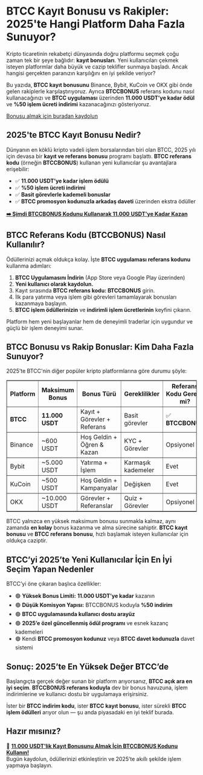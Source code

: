 <h1>BTCC Kayıt Bonusu vs Rakipler: 2025'te Hangi Platform Daha Fazla Sunuyor?</h1>

<p>Kripto ticaretinin rekabetçi dünyasında doğru platformu seçmek çoğu zaman tek bir şeye bağlıdır: <strong>kayıt bonusları</strong>. Yeni kullanıcıları çekmek isteyen platformlar daha büyük ve cazip teklifler sunmaya başladı. Ancak hangisi gerçekten paranızın karşılığını en iyi şekilde veriyor?</p>

<p>Bu yazıda, <strong>BTCC kayıt bonusunu</strong> Binance, Bybit, KuCoin ve OKX gibi önde gelen rakiplerle karşılaştırıyoruz. Ayrıca <strong>BTCCBONUS</strong> referans kodunu nasıl kullanacağınızı ve <strong>BTCC uygulaması</strong> üzerinden <strong>11.000 USDT’ye kadar ödül</strong> ve <strong>%50 işlem ücreti indirimi</strong> kazanacağınızı gösteriyoruz.</p>
<p><a href="https://partner.btcc.com/us/c/BTCCBONUS/9303" target="_blank">Bonusu almak için buradan kaydolun</a></p>
<img src="https://images.mirror-media.xyz/publication-images/LztseeLtp-OtXQfU073GC.png?height=960&amp;width=1920" decoding="async" data-nimg="fill" class="css-xah9so" style="position:absolute;top:0;left:0;bottom:0;right:0;box-sizing:border-box;padding:0;border:none;margin:auto;display:block;width:0;height:0;min-width:100%;max-width:100%;min-height:100%;max-height:100%">

<h2>2025'te BTCC Kayıt Bonusu Nedir?</h2>

<p>Dünyanın en köklü kripto vadeli işlem borsalarından biri olan BTCC, 2025 yılı için devasa bir <strong>kayıt ve referans bonusu</strong> programı başlattı. <strong>BTCC referans kodu</strong> (örneğin <strong>BTCCBONUS</strong>) kullanan yeni kullanıcılar şu avantajlara erişebilir:</p>

<ul>
<li>✅ <strong>11.000 USDT’ye kadar işlem ödülü</strong></li>
<li>✅ <strong>%50 işlem ücreti indirimi</strong></li>
<li>✅ <strong>Basit görevlerle kademeli bonuslar</strong></li>
<li>✅ <strong>BTCC promosyon kodunuzla arkadaş daveti</strong> üzerinden ekstra ödüller</li>
</ul>

<p><a href="https://partner.btcc.com/us/c/BTCCBONUS/9303" target="_blank"><strong>➡️ Şimdi BTCCBONUS Kodunu Kullanarak 11.000 USDT'ye Kadar Kazan</strong></a></p>

<h2>BTCC Referans Kodu (BTCCBONUS) Nasıl Kullanılır?</h2>

<p>Ödüllerinizi açmak oldukça kolay. İşte <strong>BTCC uygulaması referans kodunu</strong> kullanma adımları:</p>

<ol>
<li><strong>BTCC Uygulamasını İndirin</strong> (App Store veya Google Play üzerinden)</li>
<li><strong>Yeni kullanıcı olarak kaydolun.</strong></li>
<li>Kayıt sırasında <strong>BTCC referans kodu: BTCCBONUS</strong> girin.</li>
<li>İlk para yatırma veya işlem gibi görevleri tamamlayarak bonusları kazanmaya başlayın.</li>
<li><strong>BTCC işlem ödüllerinizin</strong> ve <strong>indirimli işlem ücretlerinin</strong> keyfini çıkarın.</li>
</ol>

<p>Platform hem yeni başlayanlar hem de deneyimli traderlar için uygundur ve güçlü bir işlem deneyimi sunar.</p>

<h2>BTCC Bonusu vs Rakip Bonuslar: Kim Daha Fazla Sunuyor?</h2>

<p>2025’te BTCC'nin diğer popüler kripto platformlarına göre durumu şöyle:</p>

<table border="1">
<tr>
<th>Platform</th>
<th>Maksimum Bonus</th>
<th>Bonus Türü</th>
<th>Gereklilikler</th>
<th>Referans Kodu Gerekli mi?</th>
</tr>
<tr>
<td><strong>BTCC</strong></td>
<td><strong>11.000 USDT</strong></td>
<td>Kayıt + Görevler + Referans</td>
<td>Basit görevler</td>
<td>✅ <strong>BTCCBONUS</strong></td>
</tr>
<tr>
<td>Binance</td>
<td>~600 USDT</td>
<td>Hoş Geldin + Öğren & Kazan</td>
<td>KYC + Görevler</td>
<td>Opsiyonel</td>
</tr>
<tr>
<td>Bybit</td>
<td>~5.000 USDT</td>
<td>Yatırma + İşlem</td>
<td>Karmaşık kademeler</td>
<td>Evet</td>
</tr>
<tr>
<td>KuCoin</td>
<td>~500 USDT</td>
<td>Hoş Geldin + Kampanyalar</td>
<td>Değişken</td>
<td>Evet</td>
</tr>
<tr>
<td>OKX</td>
<td>~10.000 USDT</td>
<td>Görevler + Referanslar</td>
<td>Quiz + Görevler</td>
<td>Opsiyonel</td>
</tr>
</table>

<p>BTCC yalnızca en yüksek maksimum bonusu sunmakla kalmaz, aynı zamanda <strong>en kolay</strong> bonus kazanma ve alma sürecine sahiptir. <strong>BTCC kayıt bonusu</strong> ve <strong>BTCC referans bonusu</strong>, hızlı başlamak isteyen kullanıcılar için oldukça caziptir.</p>

<h2>BTCC’yi 2025’te Yeni Kullanıcılar İçin En İyi Seçim Yapan Nedenler</h2>

<p>BTCC’yi öne çıkaran başlıca özellikler:</p>

<ul>
<li>🟢 <strong>Yüksek Bonus Limiti:</strong> <strong>11.000 USDT’ye kadar</strong> kazanın</li>
<li>🟢 <strong>Düşük Komisyon Yapısı:</strong> BTCCBONUS koduyla <strong>%50 indirim</strong></li>
<li>🟢 <strong>BTCC uygulamasında kullanıcı dostu arayüz</strong></li>
<li>🟢 <strong>2025’e özel güncellenmiş ödül programı</strong> ve esnek kazanç kademeleri</li>
<li>🟢 Kendi <strong>BTCC promosyon kodunuz</strong> veya <strong>BTCC davet kodunuzla</strong> davet sistemi</li>
</ul>

<h2>Sonuç: 2025’te En Yüksek Değer BTCC’de</h2>

<p>Başlangıçta gerçek değer sunan bir platform arıyorsanız, <strong>BTCC açık ara en iyi seçim</strong>. <strong>BTCCBONUS referans koduyla</strong> dev bir bonus havuzuna, işlem indirimlerine ve kullanıcı dostu bir uygulamaya erişirsiniz.</p>

<p>İster bir <strong>BTCC indirim kodu</strong>, ister <strong>BTCC kayıt bonusu</strong>, ister sürekli <strong>BTCC işlem ödülleri</strong> arıyor olun — şu anda piyasadaki en iyi teklif burada.</p>

<h2>Hazır mısınız?</h2>

<p>🚀 <a href="https://partner.btcc.com/us/c/BTCCBONUS/9303" target="_blank"><strong>11.000 USDT'lik Kayıt Bonusunu Almak İçin BTCCBONUS Kodunu Kullanın!</strong></a><br>
Bugün kaydolun, ödüllerinizi etkinleştirin ve 2025’te akıllı şekilde işlem yapmaya başlayın.</p>
